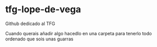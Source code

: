# tfg-lope-de-vega
Github dedicado al TFG 

Cuando querais añadir algo hacedlo en una carpeta para tenerlo todo ordenado que sois unas guarras
